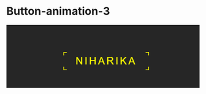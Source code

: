 # Button-animation-3

![](https://github.com/NiharikaSareen/Button-animation-3/blob/master/Button-animation-3.gif)
